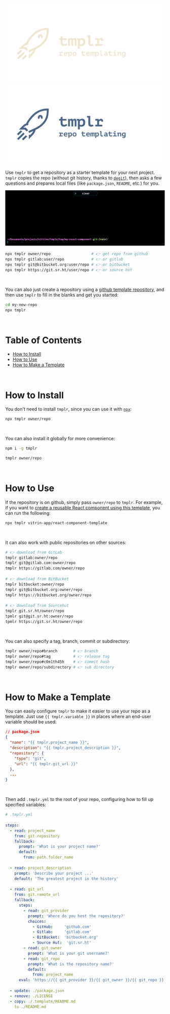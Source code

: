 ![Logo](./logo-dark.svg#gh-dark-mode-only)
![Logo](./logo-light.svg#gh-light-mode-only)


Use `tmplr` to get a repository as a starter template for your next project. `tmplr` copies the repo (without git history, thanks to [`degit`](https://github.com/Rich-Harris/degit)), then asks a few questions and prepares local files (like `package.json`, `README`, etc.) for you.

<div align="center">

![Demo](./demo.gif)

</div>
  
```bash
npx tmplr owner/repo                  # 👉 get repo from github
npx tmplr gitlab:user/repo            # 👉 or gitlab
npx tmplr git@bitbucket.org:user/repo # 👉 or bitbucket
npx tmplr https://git.sr.ht/user/repo # 👉 or source hut
```

<br/>

You can also just create a repository using a [github template repository](https://docs.github.com/en/repositories/creating-and-managing-repositories/creating-a-repository-from-a-template), and then use `tmplr` to fill in the blanks and get you started:

```bash
cd my-new-repo
npx tmplr
```

<br/>

# Table of Contents

- [How to Install](#how-to-install)
- [How to Use](#how-to-use)
- [How to Make a Template](#how-to-make-a-template)

<br/>

# How to Install

You don't need to install `tmplr`, since you can use it with [`npx`](https://www.npmjs.com/package/npx):

```bash
npx tmplr owner/repo
```

<br>

You can also install it globally for more convenience:

```bash
npm i -g tmplr
```
```bash
tmplr owner/repo
```

<br/>

# How to Use

If the repository is on github, simply pass `owner/repo` to `tmplr`. For example, if you want to [create a reusable React component using this template](https://github.com/vitrin-app/react-component-template), you can run the following:
```bash
npx tmplr vitrin-app/react-component-template
```

<br/>

It can also work with public repositories on other sources:

```bash
# 👉 download from GitLab
tmplr gitlab:owner/repo
tmplr git@gitlab.com:owner/repo
tmplr https://gitlab.com/owner/repo

# 👉 download from BitBucket
tmplr bitbucket:owner/repo
tmplr git@bitbucket.org:owner/repo
tmplr https://bitbucket.org/owner/repo

# 👉 download from Sourcehut
tmplr git.sr.ht/owner/repo
tpmlr git@git.sr.ht:owner/repo
tpmlr https://git.sr.ht/owner/repo
```

<br/>

You can also specify a tag, branch, commit or subdirectory:

```bash
tmplr owner/repo#branch       # 👉 branch
tmplr owner/repo#tag          # 👉 release tag
tmplr owner/repo#c0m1th45h    # 👉 commit hash
tmplr owner/repo/subdirectory # 👉 sub directory
```

<br/>

# How to Make a Template

You can easily configure `tmplr` to make it easier to use your repo as a template. Just use `{{ tmplr.variable }}` in places where an end-user
variable should be used:

```json
// package.json
{
  "name": "{{ tmplr.project_name }}",
  "description": "{{ tmplr.project_description }}",
  "repository": {
    "type": "git",
    "url": "{{ tmplr.git_url }}"
  },
  ...
}
```
<br/>

Then add `.tmplr.yml` to the root of your repo, configuring how to fill up specified variables:

```yaml
# .tmplr.yml

steps:
  - read: project_name
    from: git.repository
    fallback:
      prompt: 'What is your project name?'
      default:
        from: path.folder_name

  - read: project_description
    prompt: 'Describe your project ...'
    default: 'The greatest project in the history'

  - read: git_url
    from: git.remote_url
    fallback:
      steps:
        - read: git_provider
          prompt: 'Where do you host the repository?'
          choices:
            - GitHub:     'github.com'
            - Gitlab:     'gitlab.com'
            - BitBucket:  'bitbucket.org'
            - Source Hut:  'git.sr.ht'
        - read: git_owner
          prompt: 'What is your git username?'
        - read: git_repo
          prompt: 'What is the repository name?'
          default:
            from: project_name
      eval: 'https://{{ git_provider }}/{{ git_owner }}/{{ git_repo }}'

  - update: ./package.json
  - remove: ./LICENSE
  - copy: ./.template/README.md
    to ./README.md
```
